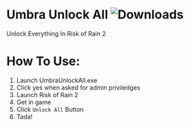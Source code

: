 # Umbra Unlock All ![Downloads](https://img.shields.io/github/downloads/Aquatic-Labs/Umbra-Unlock-All/total)
Unlock Everything In Risk of Rain 2

# How To Use:
1) Launch UmbraUnlockAll.exe
2) Click yes when asked for admin priviledges
3) Launch Risk of Rain 2
4) Get in game
5) Click `Unlock All` Button
6) Tada!
